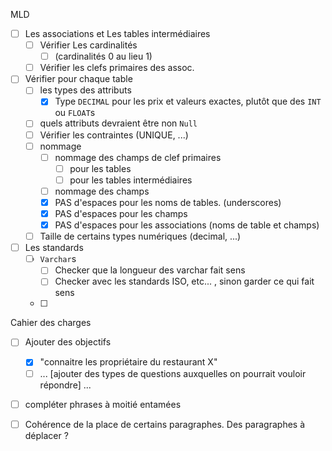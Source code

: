 MLD

- [ ] Les associations et Les tables intermédiaires 
  - [ ] Vérifier Les cardinalités
    - [ ] (cardinalités 0 au lieu 1)
  - [ ] Vérifier les clefs primaires des assoc.
- [ ] Vérifier pour chaque table
  - [ ] les types des attributs
    - [x] Type `DECIMAL` pour les prix et valeurs exactes, plutôt que des `INT` ou `FLOAT`s
  - [ ] quels attributs devraient être non `Null`
  - [ ] Vérifier les contraintes (UNIQUE, ...)
  - [ ] nommage
    - [ ] nommage des champs de clef primaires
      - [ ] pour les tables
      - [ ] pour les tables intermédiaires
    - [ ] nommage des champs
    - [x] PAS d'espaces pour les noms de tables. (underscores)
    - [x] PAS d'espaces pour les champs
    - [x] PAS d'espaces pour les associations (noms de table et champs)
  - [ ] Taille de certains types numériques (decimal, ...)
- [ ] Les standards
  - [ ] `Varchar`s
    - [ ] Checker que la longueur des varchar fait sens
    - [ ] Checker avec les standards ISO, etc... , sinon garder ce qui fait sens
  - [ ] 





Cahier des charges

- [ ] Ajouter des objectifs
  - [x] "connaitre les propriétaire du restaurant X"
  - [ ] ... [ajouter des types de questions auxquelles on pourrait vouloir répondre] ...
- [ ] compléter phrases à moitié entamées
- [ ] Cohérence de la place de certains paragraphes. Des paragraphes à déplacer ?

